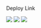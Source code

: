 ###

Deploy Link 


<img src='https://i.imgur.com/QUbex1H.png'/>
<img src='https://i.imgur.com/TBfKxkB.png'/>
<img src='https://i.imgur.com/ZRW0kFW.png'/>
